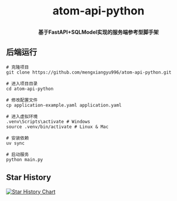 <h1 align="center" style="margin: 30px 0 30px; font-weight: bold; font-size: 30px">atom-api-python</h1>
<h4 align="center">基于FastAPI+SQLModel实现的服务端参考型脚手架</h4>

## 后端运行
    # 克隆项目
    git clone https://github.com/mengxiangyu996/atom-api-python.git

    # 进入项目目录
    cd atom-api-python

    # 修改配置文件
    cp application-example.yaml application.yaml

    # 进入虚拟环境
    .venv\Scripts\activate # Windows
    source .venv/bin/activate # Linux & Mac

    # 安装依赖
    uv sync

    # 启动服务
    python main.py

## Star History
<a href="https://www.star-history.com/#mengxiangyu996/atom-api-python&Date">
 <picture>
   <source media="(prefers-color-scheme: dark)" srcset="https://api.star-history.com/svg?repos=mengxiangyu996/atom-api-python&type=Date&theme=dark" />
   <source media="(prefers-color-scheme: light)" srcset="https://api.star-history.com/svg?repos=mengxiangyu996/atom-api-python&type=Date" />
   <img alt="Star History Chart" src="https://api.star-history.com/svg?repos=mengxiangyu996/atom-api-python&type=Date" />
 </picture>
</a>